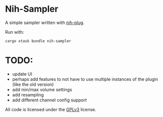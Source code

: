 # Nih-Sampler

A simple sampler written with [nih-plug](https://github.com/robbert-vdh/nih-plug.git).

Run with:

`cargo xtask bundle nih-sampler`

# TODO:
- update UI
- perhaps add features to not have to use multiple instances of the plugin (like the old version)
- add min/max volume settings
- add resampling
- add different channel config support

All code is licensed under the [GPLv3](https://www.gnu.org/licenses/gpl-3.0.txt) license.
